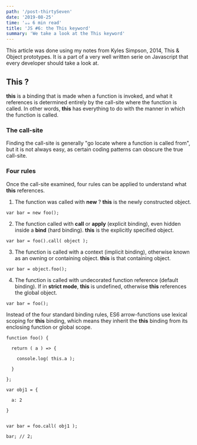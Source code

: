 ```yaml
---
path: '/post-thirtySeven'
date: '2019-08-25'
time: '☕️☕️ 6 min read'
title: 'JS #6: the This keyword'
summary: 'We take a look at the This keyword'
---
```


This article was done using my notes from Kyles Simpson, 2014, This & Object prototypes. It is a part of a very well written serie on Javascript that every developer should take a look at.

## This ?

**this** is a binding that is made when a function is invoked, and what it references is determined entirely by the call-site where the function is called. In other words, **this** has everything to do with the manner in which the function is called.

### The call-site

Finding the call-site is generally "go locate where a function is called from", but it is not always easy, as certain coding patterns can obscure the true call-site. 

### Four rules

Once the call-site examined, four rules can be applied to understand what **this** references.

1. The function was called with **new** ? **this** is the newly constructed object.

```
var bar = new foo();

```

2. The function called with **call** or **apply** (explicit binding), even hidden inside a **bind** (hard binding). **this** is the explicitly specified object.

```
var bar = foo().call( object );

```

3. The function is called with a context (implicit binding), otherwise known as an owning or containing object. **this** is that containing object.

```
var bar = object.foo();

```

4. The function is called with undecorated function reference (default binding). If in **strict mode**, **this** is undefined, otherwise **this** references the global object.
   
```
var bar = foo();

```

Instead of the four standard binding rules, ES6 arrow-functions use lexical scoping for **this** binding, which means they inherit the **this** binding from its enclosing function or global scope.

```
function foo() {

  return ( a ) => {

    console.log( this.a );

  }

};

var obj1 = {

  a: 2

}


var bar = foo.call( obj1 );

bar; // 2;
```

